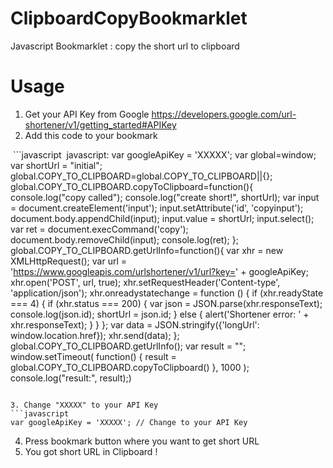 # ClipboardCopyBookmarklet
Javascript Bookmarklet : copy the short url to clipboard

# Usage
1. Get your API Key from Google
  https://developers.google.com/url-shortener/v1/getting_started#APIKey
2. Add this code to your bookmark

  ```javascript
  javascript: var googleApiKey = 'XXXXX'; var global=window; var shortUrl = "initial"; global.COPY_TO_CLIPBOARD=global.COPY_TO_CLIPBOARD||{}; global.COPY_TO_CLIPBOARD.copyToClipboard=function(){ console.log("copy called"); console.log("create short!", shortUrl); var input = document.createElement('input'); input.setAttribute('id', 'copyinput'); document.body.appendChild(input); input.value = shortUrl; input.select(); var ret = document.execCommand('copy'); document.body.removeChild(input); console.log(ret); }; global.COPY_TO_CLIPBOARD.getUrlInfo=function(){ var xhr = new XMLHttpRequest(); var url = 'https://www.googleapis.com/urlshortener/v1/url?key=' + googleApiKey; xhr.open('POST', url, true); xhr.setRequestHeader('Content-type', 'application/json'); xhr.onreadystatechange = function () { if (xhr.readyState === 4) { if (xhr.status === 200) { var json = JSON.parse(xhr.responseText); console.log(json.id); shortUrl = json.id; } else { alert('Shortener error: ' + xhr.responseText); } } }; var data = JSON.stringify({'longUrl': window.location.href}); xhr.send(data); }; global.COPY_TO_CLIPBOARD.getUrlInfo(); var result = ""; window.setTimeout( function() { result = global.COPY_TO_CLIPBOARD.copyToClipboard() }, 1000 ); console.log("result:", result);)
  ```
  
3. Change "XXXXX" to your API Key
  ```javascript
  var googleApiKey = 'XXXXX'; // Change to your API Key
  ```
4. Press bookmark button where you want to get short URL
5. You got short URL in Clipboard !
